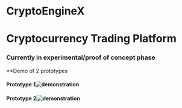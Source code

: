 # CryptoEngineX

# Cryptocurrency Trading Platform

 ### Currently in experimental/proof of concept phase

**Demo of 2 prototypes



#### Prototype 1![demonstration](http://g.recordit.co/H6GyyqS4pY.gif)




#### Prototype 2![demonstration](http://g.recordit.co/tSYUM18nM8.gif)



